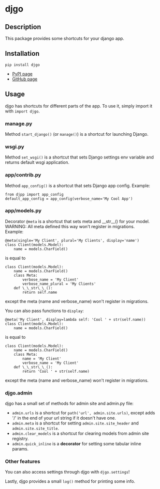 # djgo

## Description

This package provides some shortcuts for your django app.

## Installation

    pip install djgo

- [PyPI page](https://pypi.org/project/djgo/)
- [GitHub page](https://github.com/Ceterai/djgo/)

## Usage

djgo has shortcuts for different parts of the app.
To use it, simply import it with `import djgo`.

### manage.py

Method `start_django()` (or `manage()`) is a shortcut for launching Django.

### wsgi.py

Method `set_wsgi()` is a shortcut that sets Django settings env variable and returns default wsgi application.

### app/contrib.py

Method `app_config()` is a shortcut that sets Django app config. Example:

    from djpp import app_config
    default_app_config = app_config(verbose_name='My Cool App')

### app/models.py

Decorator `@meta` is a shortcut that sets meta and \_\_str\_\_() for your model.  
WARNING: All meta defined this way won't register in migrations.  
Example:

    @meta(single='My Client', plural='My Clients', display='name')
    class Client(models.Model):
        name = models.CharField()

is equal to

    class Client(models.Model):
        name = models.CharField()
        class Meta:
            verbose_name = 'My Client'
            verbose_name_plural = 'My Clients'
        def \_\_str\_\_():
            return self.name

except the meta (name and verbose_name) won't register in migrations.

You can also pass functions to `display`:

    @meta('My Client', display=lambda self: 'Cool ' + str(self.name))
    class Client(models.Model):
        name = models.CharField()

is equal to

    class Client(models.Model):
        name = models.CharField()
        class Meta:
            name = 'My Client'
            verbose_name = 'My Client'
        def \_\_str\_\_():
            return 'Cool ' + str(self.name)

except the meta (name and verbose_name) won't register in migrations.

### djgo.admin

djgo has a small set of methods for admin site and admin.py file:

- `admin.urls` is a shortcut for `path('url', admin.site.urls)`, except adds '/' in the end of your url string if it doesn't have one.
- `admin.meta` is a shortcut for setting `admin.site.site_header` and `admin.site.site_title`.
- `admin.clear_models` is a shortcut for clearing models from admin site registry.
- `admin.quick_inline` is a **decorator** for setting some tabular inline params.

### Other features

You can also access settings through djgo with `djgo.settings`!

Lastly, djgo provides a small `log()` method for printing some info.
